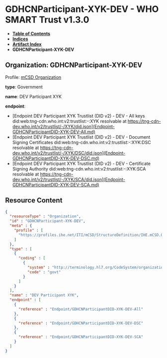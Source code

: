 # GDHCNParticipant-XYK-DEV - WHO SMART Trust v1.3.0

* [**Table of Contents**](toc.md)
* [**Indices**](indices.md)
* [**Artifact Index**](artifacts.md)
* **GDHCNParticipant-XYK-DEV**

## Organization: GDHCNParticipant-XYK-DEV

Profile: [mCSD Organization](https://profiles.ihe.net/ITI/mCSD/4.0.0/StructureDefinition-IHE.mCSD.Organization.html)

**type**: Government

**name**: DEV Participant XYK

**endpoint**: 

* [Endpoint DEV Participant XYK Trustlist (DID v2) - DEV - All keys did:web:tng-cdn.who.int:v2:trustlist:-:XYK resolvable at https://tng-cdn-dev.who.int/v2/trustlist/-/XYK/did.json](Endpoint-GDHCNParticipantDID-XYK-DEV-All.md)
* [Endpoint DEV Participant XYK Trustlist (DID v2) - DEV - Document Signing Certificates did:web:tng-cdn.who.int:v2:trustlist:-:XYK:DSC resolvable at https://tng-cdn-dev.who.int/v2/trustlist/-/XYK/DSC/did.json](Endpoint-GDHCNParticipantDID-XYK-DEV-DSC.md)
* [Endpoint DEV Participant XYK Trustlist (DID v2) - DEV - Certificate Signing Authority did:web:tng-cdn.who.int:v2:trustlist:-:XYK:SCA resolvable at https://tng-cdn-dev.who.int/v2/trustlist/-/XYK/SCA/did.json](Endpoint-GDHCNParticipantDID-XYK-DEV-SCA.md)



## Resource Content

```json
{
  "resourceType" : "Organization",
  "id" : "GDHCNParticipant-XYK-DEV",
  "meta" : {
    "profile" : [
      "https://profiles.ihe.net/ITI/mCSD/StructureDefinition/IHE.mCSD.Organization"
    ]
  },
  "type" : [
    {
      "coding" : [
        {
          "system" : "http://terminology.hl7.org/CodeSystem/organization-type",
          "code" : "govt"
        }
      ]
    }
  ],
  "name" : "DEV Participant XYK",
  "endpoint" : [
    {
      "reference" : "Endpoint/GDHCNParticipantDID-XYK-DEV-All"
    },
    {
      "reference" : "Endpoint/GDHCNParticipantDID-XYK-DEV-DSC"
    },
    {
      "reference" : "Endpoint/GDHCNParticipantDID-XYK-DEV-SCA"
    }
  ]
}

```
